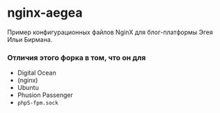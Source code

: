 nginx-aegea
===========

Пример конфигурационных файлов NginX для блог-платформы Эгея Ильи Бирмана.


### Отличия этого форка в том, что он для

* Digital Ocean
* (nginx)
* Ubuntu
* Phusion Passenger
* `php5-fpm.sock`
